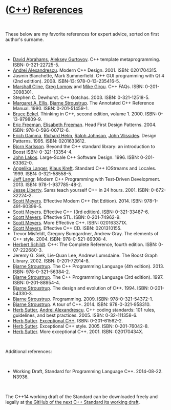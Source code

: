 
 

 

 

 

 

([C++](Cpp.md)) [References](CppReferences.md)
================================================

 

These below are my favorite references for expert advice, sorted on
first author's surname.

 

-   [David Abrahams](CppDavidAbrahams.md), [Aleksey
    Gurtovoy](CppAlekseyGurtovoy.md). C++ template metaprogramming.
    ISBN: 0-321-22725-5.
-   [Andrei Alexandrescu](CppAndreiAlexandrescu.md). Modern C++ Design.
    2001. ISBN: 0201704315.
-   Jasmin Blanchette, Mark Summerfield. C++ GUI programming with Qt 4
    (2nd edittion). 2008. ISBN-13: 978-0-13-235416-5.
-   [Marshall Cline](CppMarshallCline.md), [Greg
    Lomow](CppGregLomow.md) and [Mike Girou](CppMikeGirou.md).
    C++ FAQs. ISBN: 0-201-3098301.
-   Stephen C. Dewhurst. C++ Gotchas. 2003. ISBN: 0-321-12518-5.
-   [Margaret A. Ellis](CppMargaretAEllis.md), [Bjarne
    Stroustrup](CppBjarneStroustrup.md). The Annotated C++
    Reference Manual. 1990. ISBN: 0-201-51459-1.
-   [Bruce Eckel](CppBruceEckel.md). Thinking in C++, second edition,
    volume 1. 2000. ISBN: 0-13-979809-9.
-   [Eric Freeman](CppEricFreeman.md), [Elisabeth
    Freeman](CppElisabethFreeman.md). Head First Design Patterns. 2004.
    ISBN: 978-0-596-00712-6.
-   [Erich Gamma](CppErichGamma.md), [Richard
    Helm](CppRichardHelm.md), [Ralph Johnson](CppRalphJohnson.md),
    [John Vlissides](CppJohnVlissides.md). Design Patterns. 1995.
    ISBN: 0201633612.
-   [Bjorn Karlsson](CppBjornKarlsson.md). Beyond the C++ standard
    library: an introduction to Boost ISBN: 0-321-13354-4.
-   [John Lakos](CppJohnLakos.md). Large-Scale C++ Software Design.
    1996. ISBN: 0-201-63362-0.
-   [Angelika Langer](CppAngelikaLanger.md), [Klaus
    Kreft](CppKlausKreft.md). Standard C++ IOStreams and Locales. 1999.
    ISBN: 0-321-58558-5.
-   [Jeff Langr](CppJeffLangr.md). Modern C++ Programming with
    Test-Driven Development. 2013. ISBN: 978-1-937785-48-2.
-   [Jesse Liberty](CppJesseLiberty.md). Sams teach yourself C++ in
    24 hours. 2001. ISBN: 0-672-32224-2.
-   [Scott Meyers](CppScottMeyers.md). Effective Modern C++
    (1st Edition). 2014. ISBN: 978-1-491-90399-5.
-   [Scott Meyers](CppScottMeyers.md). Effective C++ (3rd edition).
    ISBN: 0-321-33487-6.
-   [Scott Meyers](CppScottMeyers.md). Effective STL.
    ISBN: 0-201-74962-9.
-   [Scott Meyers](CppScottMeyers.md). More Effective C++.
    ISBN: 020163371X.
-   [Scott Meyers](CppScottMeyers.md). Effective C++ CD.
    ISBN: 0201310155.
-   Trevor Misfeldt, Gregory Bumgardner, Andrew Gray. The elements of
    C++ style. 2004. ISBN: 978-0-521-89308-4.
-   [Herbert Schildt](CppHerbertSchildt.md). C++: The Complete
    Reference, fourth edition. ISBN: 0-07-222680-3.
-   Jeremy G. Siek, Lie-Quan Lee, Andrew Lumsdaine. The Boost
    Graph Library. 2002. ISBN: 0-201-72914-8.
-   [Bjarne Stroustrup](CppBjarneStroustrup.md). The C++ Programming
    Language (4th edition). 2013. ISBN: 978-0-321-56384-2.
-   [Bjarne Stroustrup](CppBjarneStroustrup.md). The C++ Programming
    Language (3rd edition). 1997. ISBN: 0-201-88954-4.
-   [Bjarne Stroustrup](CppBjarneStroustrup.md). The design and
    evolution of C++. 1994. ISBN: 0-201-54330-3.
-   [Bjarne Stroustrup](CppBjarneStroustrup.md). Programming. 2009.
    ISBN: 978-0-321-54372-1.
-   [Bjarne Stroustrup](CppBjarneStroustrup.md). A tour of C++. 2014.
    ISBN: 978-0-321-958310.
-   [Herb Sutter](CppHerbSutter.md), [Andrei
    Alexandrescu](CppAndreiAlexandrescu.md). C++ coding standards: 101
    rules, guidelines, and best practices. 2005. ISBN: 0-32-111358-6.
-   [Herb Sutter](CppHerbSutter.md). [Exceptional
    C++](CppExceptionalCpp.md). ISBN: 0-201-61562-2.
-   [Herb Sutter](CppHerbSutter.md). Exceptional C++ style. 2005.
    ISBN: 0-201-76042-8.
-   [Herb Sutter](CppHerbSutter.md). More exceptional C++. 2001.
    ISBN: 020170434X.

 

Additional references:

 

-   Working Draft, Standard for Programming Language C++.
    2014-08-22. N3936.

 

The C++14 working draft of the Standard can be downloaded freely and
legally at [the GitHub of the next C++ Standard its working
draft](https://github.com/cplusplus/draft).

 

 

 

 

 

 

